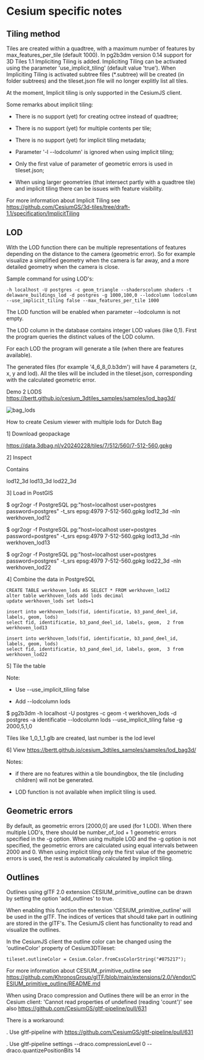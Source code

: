 # Cesium specific notes

## Tiling method

Tiles are created within a quadtree, with a maximum number of features by max_features_per_tile (default 1000). In pg2b3dm version 0.14 support for 3D Tiles
1.1 Impliciting Tiling is added. Impliciting Tiling can be activated using the parameter 'use_implicit_tiling' (default value 'true'). When Impliciting Tiling 
is activated subtree files (*.subtree) will be created (in folder subtrees) and the tileset.json file will no longer explitly list all tiles.

At the moment, Implicit tiling is only supported in the CesiumJS client.

Some remarks about implicit tiling:

- There is no support (yet) for creating octree instead of quadtree;

- There is no support (yet) for multiple contents per tile;

- There is no support (yet) for implicit tiling metadata;

- Parameter '-l --lodcolumn' is ignored when using implicit tiling;

- Only the first value of parameter of geometric errors is used in tileset.json;

- When using larger geometries (that intersect partly with a quadtree tile) and implicit tiling there can be issues with feature visibility.

For more information about Implicit Tiling see https://github.com/CesiumGS/3d-tiles/tree/draft-1.1/specification/ImplicitTiling

## LOD

With the LOD function there can be multiple representations of features depending on the distance to the camera (geometric error). So 
for example visualize a simplified geometry when the camera is far away, and a more detailed geometry when the camera is close.

Sample command for using LOD's:

```
-h localhost -U postgres -c geom_triangle --shaderscolumn shaders -t delaware_buildings_lod -d postgres -g 1000,100,0 --lodcolumn lodcolumn --use_implicit_tiling false --max_features_per_tile 1000
```

The LOD function will be enabled when parameter --lodcolumn is not empty.

The LOD column in the database contains integer LOD values (like 0,1). First the program queries the distinct values of 
the LOD column.

For each LOD the program will generate a tile (when there are features available). 

The generated files (for example '4_6_8_0.b3dm') will have 4 parameters (z, x, y and lod). All the tiles will be included in the tileset.json, 
corresponding with the calculated geometric error.

Demo 2 LODS https://bertt.github.io/cesium_3dtiles_samples/samples/lod_bag3d/

![bag_lods](https://github.com/Geodan/pg2b3dm/assets/538812/cc5bd11e-0302-4271-b39d-7065b98177ba)

How to create Cesium viewer with multiple lods for Dutch Bag

1] Download geopackage

https://data.3dbag.nl/v20240228/tiles/7/512/560/7-512-560.gpkg

2] Inspect

Contains 

lod12_3d
lod13_3d
lod22_3d

3] Load in PostGIS


$ ogr2ogr -f PostgreSQL pg:"host=localhost user=postgres password=postgres" -t_srs epsg:4979 7-512-560.gpkg lod12_3d -nln werkhoven_lod12

$ ogr2ogr -f PostgreSQL pg:"host=localhost user=postgres password=postgres" -t_srs epsg:4979 7-512-560.gpkg lod13_3d -nln werkhoven_lod13

$ ogr2ogr -f PostgreSQL pg:"host=localhost user=postgres password=postgres" -t_srs epsg:4979 7-512-560.gpkg lod22_3d -nln werkhoven_lod22

4] Combine the data in PostgreSQL

```
CREATE TABLE werkhoven_lods AS SELECT * FROM werkhoven_lod12 
alter table werkhoven_lods add lods decimal
update werkhoven_lods set lods=1

insert into werkhoven_lods(fid, identificatie, b3_pand_deel_id, labels, geom, lods)
select fid, identificatie, b3_pand_deel_id, labels, geom,  2 from werkhoven_lod13 

insert into werkhoven_lods(fid, identificatie, b3_pand_deel_id, labels, geom, lods)
select fid, identificatie, b3_pand_deel_id, labels, geom,  3 from werkhoven_lod22 
```

5] Tile the table

Note: 

- Use --use_implicit_tiling false

- Add  --lodcolumn lods

$ pg2b3dm -h localhost -U postgres -c geom -t werkhoven_lods -d postgres -a identificatie --lodcolumn lods --use_implicit_tiling false -g 2000,5,1,0

Tiles like 1_0_1_1.glb are created, last number is the lod level

6] View  https://bertt.github.io/cesium_3dtiles_samples/samples/lod_bag3d/

Notes:

- if there are no features within a tile boundingbox, the tile (including children) will not be generated. 

- LOD function is not available when implicit tiling is used.

## Geometric errors

By default, as geometric errors [2000,0] are used (for 1 LOD). When there multiple LOD's, there should be number_of_lod + 1 geometric errors specified in the -g option. 
When using multiple LOD and the -g option is not specified, the geometric errors are calculated using equal intervals 
between 2000 and 0.
When using implicit tiling only the first value of the geometric errors is used, the rest is automatically calculated by implicit tiling.


## Outlines

Outlines using glTF 2.0 extension CESIUM_primitive_outline can be drawn by setting the option 'add_outlines' to true. 

When enabling this 
function the extension 'CESIUM_primitive_outline' will be used in the glTF. The indices of vertices that should take part in outlining are stored 
in the glTF's. The CesiumJS client has functionality to read and visualize the outlines. 

In the CesiumJS client the outline color can be changed using the 'outlineColor' property of Cesium3DTileset:

```
tileset.outlineColor = Cesium.Color.fromCssColorString("#875217");
```

For more information about CESIUM_primitive_outline see https://github.com/KhronosGroup/glTF/blob/main/extensions/2.0/Vendor/CESIUM_primitive_outline/README.md


When using Draco compression and Outlines there will be an error in the Cesium client: 'Cannot read properties of undefined (reading 'count')'
see also https://github.com/CesiumGS/gltf-pipeline/pull/631 

There is a workaround:

. Use gltf-pipeline with https://github.com/CesiumGS/gltf-pipeline/pull/631

. Use gltf-pipeline settings --draco.compressionLevel 0 --draco.quantizePositionBits 14
